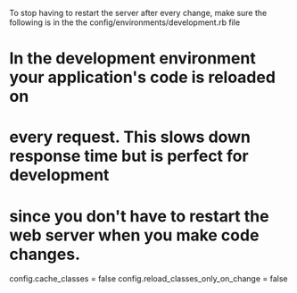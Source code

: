 To stop having to restart the server after every change, make sure the following
is in the the config/environments/development.rb file
  # In the development environment your application's code is reloaded on
  # every request. This slows down response time but is perfect for development
  # since you don't have to restart the web server when you make code changes.
  config.cache_classes = false
  config.reload_classes_only_on_change = false
